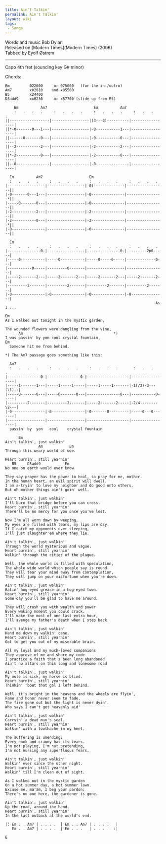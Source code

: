 ```yaml
---
title: Ain't Talkin'
permalink: Ain't Talkin'
layout: wiki
tags:
 - Songs
---
```


Words and music Bob Dylan  
Released on [Modern Times](Modern Times) (2006)  
Tabbed by Eyolf Østrem

* * * * *

Capo 4th fret (sounding key G\# minor)

Chords:

    Em         022000     or 075000   (for the in-/outro)
    Am7        x02010    and x05500
    B5         x24400
    D5add9     xx0230     or x57700 (slide up from B5)

        Em          Am7                     Em          Am7
        :   .   .   .     :   .   .   .     :   .   .   .     :   .   .   .
    ||------------------|-----------------|(3---0)----------|-----------------|
    ||*-0-------0---1---|-----------------|-0-----------1---|-----------------|
    ||------0-------0---|-----------------|-0-----------0---|-----------------|
    ||--2-----------2---|-----------------|-2-----------2---|-----------------|
    ||*-2-----------0---|-----------------|-2-----------0---|-----------------|
    ||--0---------------|-----------------|-0---------------|-----------------|

      Em          Am7                     Em
      :   .   .   .     :   .   .   .     :   .   .   .     :   .   .   .
    |-----------------|-----------------|-0)--------------|-----------------||
    |-0-------0---1---|-----------------|-0---------------|----------------*||
    |-----0-------0---|-----------------|-0---------------|-----------------||
    |-2-----------2---|-----------------|-2---------------|-----------------||
    |-2-----------0---|-----------------|-2---------------|----------------*||
    |-0---------------|-----------------|-0---------------|-----------------||

      Em
      :   .   .   .     :   .   .   .     :   .   .   .     :   .   .   .
    |---------------0-|-----------------|---------------0-|---------2p0-----|
    |-----0-----------|-----0-----------|-----0-----0-----|-------------0---|
    |-----------0-----|---------0-------|-----------------|-----------------|
    |-----2-------2---|-----2-------2---|-----2-------2---|-----2-------2---|
    |---------2-------|---------2-------|---------2-------|---------2-------|
    |-0---------------|-0---------------|-0---------------|-0---------------|
                                                                        As    I ...

    Em
    As I walked out tonight in the mystic garden,

    The wounded flowers were dangling from the vine,
          Am                                         *)
    I was passin' by yon cool crystal fountain,
    Em
      Someone hit me from behind.

    *) The Am7 passage goes something like this:

      Am7
      :   .   .   .     :   .   .   .     :   .   .   .       :   .   .   .
    |---------------0-|---------------0-|-------------------|-----------------|
    |-----1-------1---|-----1-----1-----|-----1-----1-------|-1(/3)-3---(\1)--|
    |-----0-------0---|-----0-------0---|---------------0---|-----------0-----|
    |---------2-------|---------2-------|-----2-------2-----|-2/4--------\2---|
    |-0---------------|-0---------------|-0-------0---------|-----0---0-------|
    |-----------------|-----------------|-------------------|-----------------|
      passin' by  yon   cool    crystal fountain

          Em
    Ain't talkin', just walkin'
                   Am            Em
    Through this weary world of woe.

    Heart burnin', still yearnin'
       B5     D5add9           Em
    No one on earth would ever know.

    They say prayer has the power to heal, so pray for me, mother.
    In the human heart, an evil spirit will dwell.
    I am a-tryin' to love my neighbor and do good unto others,
    But oh mother things ain't goin' well.

    Ain't talkin', just walkin'
    I'll burn that bridge before you can cross.
    Heart burnin', still yearnin'
    There'll be no mercy for you once you've lost.

    Now I'm all worn down by weeping,
    My eyes are filled with tears, my lips are dry.
    If I catch my opponents ever sleeping,
    I'll just slaughter'em where they lie.

    Ain't talkin', just walkin'
    Through the world mysterious and vague.
    Heart burnin', still yearnin'
    Walkin' through the cities of the plague.

    Well, the whole world is filled with speculation,
    The whole wide world which people say is round.
    They will tear your mind away from contemplation,
    They will jump on your misfortune when you're down.

    Ain't talkin', just walkin'
    Eatin' hog-eyed grease in a hog-eyed town.
    Heart burnin', still yearnin'
    Some day you'll be glad to have me around.

    They will crush you with wealth and power
    Every waking moment you could crack.
    I'll make the most of one last extra hour,
    I'll avenge my father's death when I step back.

    Ain't talkin', just walkin'
    Hand me down my walkin' cane.
    Heart burnin', still yearnin'
    Got to get you out of my miserable brain.

    All my loyal and my much-loved companions
    They approve of me and share my code
    I practice a faith that's been long abandoned
    Ain't no altars on this long and lonesome road

    Ain't talkin', just walkin'
    My mule is sick, my horse is blind.
    Heart burnin', still yearnin'
    Thinkin' 'bout that gal I left behind.

    Well, it's bright in the heavens and the wheels are flyin',
    Fame and honor never seem to fade.
    The fire gone out but the light is never dyin'.
    Who says I can't get heavenly aid'

    Ain't talkin', just walkin'
    Carryin' a dead man's seal.
    Heart burnin', still yearnin'
    Walkin' with a toothache in my heel.

    The suffering is unending;
    Every nook and cranny has its tears.
    I'm not playing, I'm not pretending,
    I'm not nursing any superfluous fears.

    Ain't talkin', just walkin'
    Walkin' ever since the other night.
    Heart burnin', still yearnin'
    Walkin' till I'm clean out of sight.

    As I walked out in the mystic garden
    On a hot summer day, a hot summer lawn.
    Excuse me, ma'am, I beg your pardon:
    There's no one here, the gardener is gone.

    Ain't talkin', just walkin'
    Up the road, around the bend.
    Heart burnin', still yearnin'
    In the last outback at the world's end.

    |: Em . . Am7 | . . . .  | Em . . Am7 | . . . .   |
       Em . . Am7 | . . . .  | Em . . .   | . . . .  :|

    E
